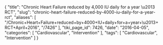 {
    "title": "Chronic Heart Failure reduced by 4,000 IU daily for a year \u2013 RCT",
    "slug": "chronic-heart-failure-reduced-by-4000-iu-daily-for-a-year-rct",
    "aliases": [
        "/Chronic+Heart+Failure+reduced+by+4000+IU+daily+for+a+year+\u2013+RCT+April+2016",
        "/7426"
    ],
    "tiki_page_id": 7426,
    "date": "2016-04-05",
    "categories": [
        "Cardiovascular",
        "Intervention"
    ],
    "tags": [
        "Cardiovascular",
        "Intervention"
    ]
}
